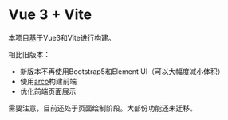 # Vue 3 + Vite

本项目基于Vue3和Vite进行构建。

相比旧版本：

- 新版本不再使用Bootstrap5和Element UI（可以大幅度减小体积）
- 使用[arco](https://arco.design/)构建前端
- 优化前端页面展示

需要注意，目前还处于页面绘制阶段。大部份功能还未迁移。
